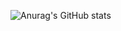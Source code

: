 ![Anurag's GitHub stats](https://github-readme-stats.vercel.app/api?username=sy-zaid&theme=dark&show_icons=true)

